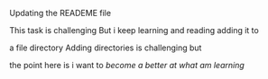 Updating the READEME file

This task is challenging 
But i keep learning and reading adding it to<p> a file directory 
Adding directories is challenging but </p>the point here is i want to
<i>become a better at what am learning</i>
